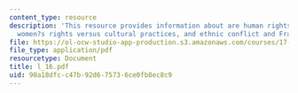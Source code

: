 ```yaml
---
content_type: resource
description: 'This resource provides information about are human rights universal?:
  women?s rights versus cultural practices, and ethnic conflict and France.'
file: https://ol-ocw-studio-app-production.s3.amazonaws.com/courses/17-523-ethnicity-and-race-in-world-politics-fall-2005/90a18dfcc47b92d675736ce0fb8ec8c9_l_16.pdf
file_type: application/pdf
resourcetype: Document
title: l_16.pdf
uid: 90a18dfc-c47b-92d6-7573-6ce0fb8ec8c9
---
```

